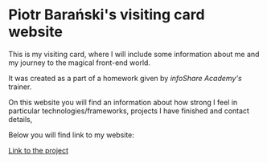 # Piotr Barański's visiting card website

This is my visiting card, where I will include some information about me and my journey to the magical front-end world.  

It was created as a part of a homework given by *infoShare Academy's* trainer.

On this website you will find an information about how strong I feel in particular technologies/frameworks, projects I have finished and contact details,

Below you will find link to my website:

[Link to the project](piotrbaranski.github.io)
